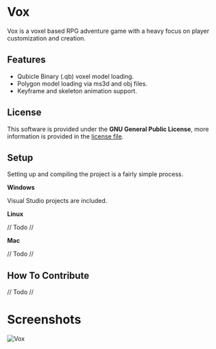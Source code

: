 # Vox
Vox is a voxel based RPG adventure game with a heavy focus on player customization and creation.

## Features
* Qubicle Binary (.qb) voxel model loading.
* Polygon model loading via ms3d and obj files.
* Keyframe and skeleton animation support.

## License
This software is provided under the **GNU General Public License**, more information is provided in the [license file](https://github.com/AlwaysGeeky/Vox/blob/master/LICENSE.md).

## Setup
Setting up and compiling the project is a fairly simple process.

**Windows**

Visual Studio projects are included.

**Linux**

// Todo //

**Mac**

// Todo //

## How To Contribute
// Todo //

# Screenshots
![Vox](http://i.imgur.com/TSPcgk2.png)

